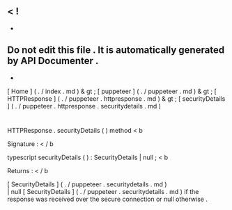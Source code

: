 <
!
-
-
Do
not
edit
this
file
.
It
is
automatically
generated
by
API
Documenter
.
-
-
>
[
Home
]
(
.
/
index
.
md
)
&
gt
;
[
puppeteer
]
(
.
/
puppeteer
.
md
)
&
gt
;
[
HTTPResponse
]
(
.
/
puppeteer
.
httpresponse
.
md
)
&
gt
;
[
securityDetails
]
(
.
/
puppeteer
.
httpresponse
.
securitydetails
.
md
)
#
#
HTTPResponse
.
securityDetails
(
)
method
<
b
>
Signature
:
<
/
b
>
typescript
securityDetails
(
)
:
SecurityDetails
|
null
;
<
b
>
Returns
:
<
/
b
>
[
SecurityDetails
]
(
.
/
puppeteer
.
securitydetails
.
md
)
\
|
null
[
SecurityDetails
]
(
.
/
puppeteer
.
securitydetails
.
md
)
if
the
response
was
received
over
the
secure
connection
or
null
otherwise
.
